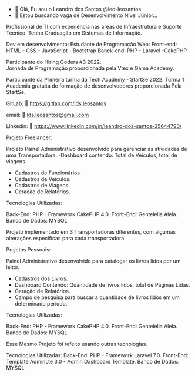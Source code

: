 - 👋 Olá, Eu sou o Leandro dos Santos @leo-leosantos
- 👀 Estou buscando vaga de Desenvolvimento Nível Júnior...


Profissional de TI com  experiência nas áreas de Infraestrutura e Suporte Técnico.
Tenho Graduação em Sistemas de Informação.

Dev em desenvolvimento: Estudante de Programação Web: 
Front-end:  HTML - CSS - JavaScript  - Bootstrap
Banck-end: PHP - Laravel -CakePHP 

Participante do Hiring Coders #3 2022.  
Jornada de Programação proporcionada pela Vtex  e Gama Academy.

Participante da Primeira turma da Tech Academy - StartSe 2022. Turma 1
Academia gratuita de formação de desenvolvedores proporcionada Pela StartSe.


GitLab:
:link:
https://gitlab.com/lds.leosantos

email: :link: lds.leosantos@gmail.com


Linkedin: :link: https://www.linkedin.com/in/leandro-dos-santos-35644790/


Projeto Freelancer:

Projeto Painel Administrativo desenvolvido para gerenciar as atividades de uma Transportadora.
-Dashboard contendo: Total de Veículos, total de viagens.
- Cadastros de Funcionários
- Cadastros de Veículos.
- Cadastros de Viagens.
- Geração de Relatórios.

Tecnologias Utilizadas:

Back-End: PHP - Framework CakePHP 4.0.
Front-End: Gentelella Alela.
Banco de Dados: MYSQL

Projeto implementado em 3 Transportadoras diferentes, com algumas alterações específicas para cada transportadora.

Projetos Pessoais:

Painel Administrativo desenvolvido para catalogar os livros lidos por um leitor.
 - Cadastros dos Livros.
- Dashboard Contendo: Quantidade de livros lidos, total de Páginas Lidas.
- Geração de Relatórios.
- Campo de pesquisa para buscar a quantidade de livros lidos em um determinado período.

Tecnologias Utilizadas:

Back-End: PHP - Framework CakePHP 4.0.
Front-End: Gentelella Alela.
Banco de Dados: MYSQL

Esse Mesmo Projeto foi refeito usando outras tecnologias.


Tecnologias Utilizadas:
Back-End: PHP - Framework Laravel 7.0.
Front-End: Template AdminLte 3.0 - Admin Dashboard Template.
Banco de Dados: MYSQL
